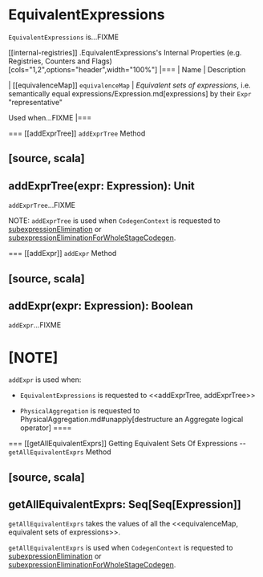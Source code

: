 # EquivalentExpressions

`EquivalentExpressions` is...FIXME

[[internal-registries]]
.EquivalentExpressions's Internal Properties (e.g. Registries, Counters and Flags)
[cols="1,2",options="header",width="100%"]
|===
| Name
| Description

| [[equivalenceMap]] `equivalenceMap`
| *Equivalent sets of expressions*, i.e. semantically equal expressions/Expression.md[expressions] by their `Expr` "representative"

Used when...FIXME
|===

=== [[addExprTree]] `addExprTree` Method

[source, scala]
----
addExprTree(expr: Expression): Unit
----

`addExprTree`...FIXME

NOTE: `addExprTree` is used when `CodegenContext` is requested to [subexpressionElimination](whole-stage-code-generation/CodegenContext.md#subexpressionElimination) or [subexpressionEliminationForWholeStageCodegen](whole-stage-code-generation/CodegenContext.md#subexpressionEliminationForWholeStageCodegen).

=== [[addExpr]] `addExpr` Method

[source, scala]
----
addExpr(expr: Expression): Boolean
----

`addExpr`...FIXME

[NOTE]
====
`addExpr` is used when:

* `EquivalentExpressions` is requested to <<addExprTree, addExprTree>>

* `PhysicalAggregation` is requested to PhysicalAggregation.md#unapply[destructure an Aggregate logical operator]
====

=== [[getAllEquivalentExprs]] Getting Equivalent Sets Of Expressions -- `getAllEquivalentExprs` Method

[source, scala]
----
getAllEquivalentExprs: Seq[Seq[Expression]]
----

`getAllEquivalentExprs` takes the values of all the <<equivalenceMap, equivalent sets of expressions>>.

`getAllEquivalentExprs` is used when `CodegenContext` is requested to [subexpressionElimination](whole-stage-code-generation/CodegenContext.md#subexpressionElimination) or [subexpressionEliminationForWholeStageCodegen](whole-stage-code-generation/CodegenContext.md#subexpressionEliminationForWholeStageCodegen).
